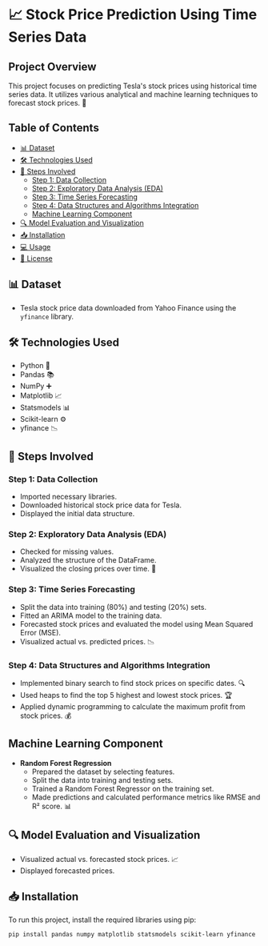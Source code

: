 # 📈 Stock Price Prediction Using Time Series Data

## Project Overview
This project focuses on predicting Tesla's stock prices using historical time series data. It utilizes various analytical and machine learning techniques to forecast stock prices. 🚀

## Table of Contents
- [📊 Dataset](#dataset)
- [🛠️ Technologies Used](#technologies-used)
- [📝 Steps Involved](#steps-involved)
  - [Step 1: Data Collection](#step-1-data-collection)
  - [Step 2: Exploratory Data Analysis (EDA)](#step-2-exploratory-data-analysis-eda)
  - [Step 3: Time Series Forecasting](#step-3-time-series-forecasting)
  - [Step 4: Data Structures and Algorithms Integration](#step-4-data-structures-and-algorithms-integration)
  - [Machine Learning Component](#machine-learning-component)
- [🔍 Model Evaluation and Visualization](#model-evaluation-and-visualization)
- [📥 Installation](#installation)
- [💻 Usage](#usage)
- [📜 License](#license)

## 📊 Dataset
- Tesla stock price data downloaded from Yahoo Finance using the `yfinance` library.

## 🛠️ Technologies Used
- Python 🐍
- Pandas 📚
- NumPy ➕
- Matplotlib 📈
- Statsmodels 📊
- Scikit-learn ⚙️
- yfinance 📉

## 📝 Steps Involved

### Step 1: Data Collection
- Imported necessary libraries.
- Downloaded historical stock price data for Tesla.
- Displayed the initial data structure.

### Step 2: Exploratory Data Analysis (EDA)
- Checked for missing values.
- Analyzed the structure of the DataFrame.
- Visualized the closing prices over time. 📅

### Step 3: Time Series Forecasting
- Split the data into training (80%) and testing (20%) sets.
- Fitted an ARIMA model to the training data.
- Forecasted stock prices and evaluated the model using Mean Squared Error (MSE).
- Visualized actual vs. predicted prices. 📉

### Step 4: Data Structures and Algorithms Integration
- Implemented binary search to find stock prices on specific dates. 🔍
- Used heaps to find the top 5 highest and lowest stock prices. 🏆
- Applied dynamic programming to calculate the maximum profit from stock prices. 💰

## Machine Learning Component
- **Random Forest Regression**
  - Prepared the dataset by selecting features.
  - Split the data into training and testing sets.
  - Trained a Random Forest Regressor on the training set.
  - Made predictions and calculated performance metrics like RMSE and R² score. 📊

## 🔍 Model Evaluation and Visualization
- Visualized actual vs. forecasted stock prices. 📈
- Displayed forecasted prices.

## 📥 Installation
To run this project, install the required libraries using pip:

```bash
pip install pandas numpy matplotlib statsmodels scikit-learn yfinance
